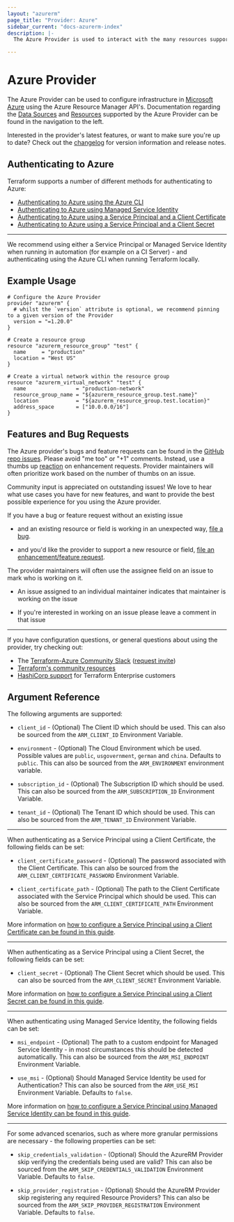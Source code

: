 ```yaml
---
layout: "azurerm"
page_title: "Provider: Azure"
sidebar_current: "docs-azurerm-index"
description: |-
  The Azure Provider is used to interact with the many resources supported by Azure Resource Manager (also known as AzureRM) through its APIs.

---
```


# Azure Provider

The Azure Provider can be used to configure infrastructure in [Microsoft Azure](https://azure.microsoft.com/en-us/) using the Azure Resource Manager API's. Documentation regarding the [Data Sources](/docs/configuration/data-sources.html) and [Resources](/docs/configuration/resources.html) supported by the Azure Provider can be found in the navigation to the left.

Interested in the provider's latest features, or want to make sure you're up to date? Check out the [changelog](https://github.com/terraform-providers/terraform-provider-azurerm/blob/master/CHANGELOG.md) for version information and release notes.

## Authenticating to Azure

Terraform supports a number of different methods for authenticating to Azure:

* [Authenticating to Azure using the Azure CLI](auth/azure_cli.html)
* [Authenticating to Azure using Managed Service Identity](auth/managed_service_identity.html)
* [Authenticating to Azure using a Service Principal and a Client Certificate](auth/service_principal_client_certificate.html)
* [Authenticating to Azure using a Service Principal and a Client Secret](auth/service_principal_client_secret.html)

---

We recommend using either a Service Principal or Managed Service Identity when running in automation (for example on a CI Server) - and authenticating using the Azure CLI when running Terraform locally.

## Example Usage

```hcl
# Configure the Azure Provider
provider "azurerm" {
  # whilst the `version` attribute is optional, we recommend pinning to a given version of the Provider
  version = "=1.20.0"
}

# Create a resource group
resource "azurerm_resource_group" "test" {
  name     = "production"
  location = "West US"
}

# Create a virtual network within the resource group
resource "azurerm_virtual_network" "test" {
  name                = "production-network"
  resource_group_name = "${azurerm_resource_group.test.name}"
  location            = "${azurerm_resource_group.test.location}"
  address_space       = ["10.0.0.0/16"]
}
```

## Features and Bug Requests

The Azure provider's bugs and feature requests can be found in the [GitHub repo issues](https://github.com/terraform-providers/terraform-provider-azurerm/issues).
Please avoid "me too" or "+1" comments. Instead, use a thumbs up [reaction](https://blog.github.com/2016-03-10-add-reactions-to-pull-requests-issues-and-comments/)
on enhancement requests. Provider maintainers will often prioritize work based on the
number of thumbs on an issue.

Community input is appreciated on outstanding issues! We love to hear what use
cases you have for new features, and want to provide the best possible
experience for you using the Azure provider.

If you have a bug or feature request without an existing issue

* and an existing resource or field is working in an unexpected way, [file a bug](https://github.com/terraform-providers/terraform-provider-azurerm/issues/new?template=bug.md).

* and you'd like the provider to support a new resource or field, [file an enhancement/feature request](https://github.com/terraform-providers/terraform-provider-azurerm/issues/new?template=enhancement.md).

The provider maintainers will often use the assignee field on an issue to mark
who is working on it.

* An issue assigned to an individual maintainer indicates that maintainer is working
on the issue

* If you're interested in working on an issue please leave a comment in that issue

---

If you have configuration questions, or general questions about using the provider, try checking out:

* The [Terraform-Azure Community Slack](https://terraform-azure.slack.com/) ([request invite](https://terraform-azure.slack.com/join/shared_invite/enQtNDMzNjQ5NzcxMDc3LTJkZTJhNTg3NTE5ZTdjZjFhMThmMTVmOTg5YWJkMDU1YTMzN2YyOWJmZGM3MGI4OTQ0ODQxNTEyNjdjMDAxMjM))
* [Terraform's community resources](https://www.terraform.io/docs/extend/community/index.html)
* [HashiCorp support](https://support.hashicorp.com) for Terraform Enterprise customers


## Argument Reference

The following arguments are supported:

* `client_id` - (Optional) The Client ID which should be used. This can also be sourced from the `ARM_CLIENT_ID` Environment Variable.

* `environment` - (Optional) The Cloud Environment which be used. Possible values are `public`, `usgovernment`, `german` and `china`. Defaults to `public`. This can also be sourced from the `ARM_ENVIRONMENT` environment variable.

* `subscription_id` - (Optional) The Subscription ID which should be used. This can also be sourced from the `ARM_SUBSCRIPTION_ID` Environment Variable.

* `tenant_id` - (Optional) The Tenant ID which should be used. This can also be sourced from the `ARM_TENANT_ID` Environment Variable.

---

When authenticating as a Service Principal using a Client Certificate, the following fields can be set:

* `client_certificate_password` - (Optional) The password associated with the Client Certificate. This can also be sourced from the `ARM_CLIENT_CERTIFICATE_PASSWORD` Environment Variable.

* `client_certificate_path` - (Optional) The path to the Client Certificate associated with the Service Principal which should be used. This can also be sourced from the `ARM_CLIENT_CERTIFICATE_PATH` Environment Variable.

More information on [how to configure a Service Principal using a Client Certificate can be found in this guide](auth/service_principal_client_certificate.html).

---

When authenticating as a Service Principal using a Client Secret, the following fields can be set:

* `client_secret` - (Optional) The Client Secret which should be used. This can also be sourced from the `ARM_CLIENT_SECRET` Environment Variable.

More information on [how to configure a Service Principal using a Client Secret can be found in this guide](auth/service_principal_client_secret.html).

---

When authenticating using Managed Service Identity, the following fields can be set:

* `msi_endpoint` - (Optional) The path to a custom endpoint for Managed Service Identity - in most circumstances this should be detected automatically. This can also be sourced from the `ARM_MSI_ENDPOINT` Environment Variable.

* `use_msi` - (Optional) Should Managed Service Identity be used for Authentication? This can also be sourced from the `ARM_USE_MSI` Environment Variable. Defaults to `false`.

More information on [how to configure a Service Principal using Managed Service Identity can be found in this guide](auth/managed_service_identity.html).

---

For some advanced scenarios, such as where more granular permissions are necessary - the following properties can be set:

* `skip_credentials_validation` - (Optional) Should the AzureRM Provider skip verifying the credentials being used are valid? This can also be sourced from the `ARM_SKIP_CREDENTIALS_VALIDATION` Environment Variable. Defaults to `false`.

* `skip_provider_registration` - (Optional) Should the AzureRM Provider skip registering any required Resource Providers? This can also be sourced from the `ARM_SKIP_PROVIDER_REGISTRATION` Environment Variable. Defaults to `false`.
